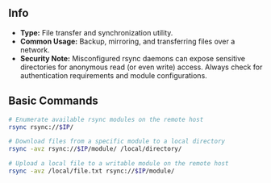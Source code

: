 ## Info

- **Type:** File transfer and synchronization utility.
- **Common Usage:** Backup, mirroring, and transferring files over a network.
- **Security Note:** Misconfigured rsync daemons can expose sensitive directories for anonymous read (or even write) access. Always check for authentication requirements and module configurations.

## Basic Commands

```bash
# Enumerate available rsync modules on the remote host
rsync rsync://$IP/

# Download files from a specific module to a local directory
rsync -avz rsync://$IP/module/ /local/directory/

# Upload a local file to a writable module on the remote host
rsync -avz /local/file.txt rsync://$IP/module/
```